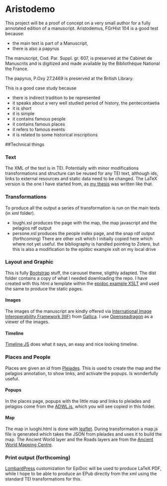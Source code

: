 # Aristodemo
This project will be a proof of concept on a very small author for a fully annotated edition of a manuscript.
Aristodemus, FGrHist 104 is a good test because: 
* the main text is part of a Manuscript, 
* there is also a papyrus

The manuscript, Cod. Par. Suppl. gr. 607, is preserved at the Cabinet de Manuscrits and is digitized and made available by the Bibliothéque National the France.

The papyrus, P.Oxy 27.2469 is preserved at the British Library.

This is a good case study because
* there is indirect tradition to be represented
* it speaks about a very well studied period of history, the pentecontaetia
* it is short
* it is simple
* it contains famous people
* it contains famous places
* it refers to famous events
* it is related to some historical inscriptions

##Technical things

### Text
The XML of the text is in TEI. Potentially with minor modifications transformations and structure can be reused for any TEI text, although ids, links to external resources and static data need to be changed.
The LaTeX version is the one I have started from, as [my thesis](http://amsdottorato.unibo.it/6257/) was written like that.

### Transformations
To produce all the output a series of transformation is run on the main texts (in xml folder). 
* loughi.xsl produces the page with the map, the map javascript and the pelagios rdf output
* persone.xsl produces the people index page, and the snap rdf output (forthcoming)
There are other xslt which I initially copied here which where not yet useful.
the bibliography is handled pointing to Zotero, but this is also a modification to the epidoc example xslt on my local drive

### Layout and Graphic
This is fully [Bootstrap](http://getbootstrap.com/) stuff, the carousel theme, sligthly adapted. The dist folder contains a copy of what I needed downloading the repo. I have created with this html a template within the [epidoc example XSLT](https://sourceforge.net/p/epidoc/wiki/Stylesheets/) and used the same to produce the static pages.

#### Images
The images of the manuscript are kindly offered via [International Image Interoperability Framework (IIIF)](http://iiif.io/) from [Gallica](http://gallica.bnf.fr/). I use [Openseadragon](https://openseadragon.github.io/) as a viewer of the images.

#### Timeline
[Timeline JS](https://timeline.knightlab.com/) does what it says, an easy and nice looking timeline. 

### Places and People
Places are given an id from [Pleiades](http://pleiades.stoa.org/). This is used to create the map and the pelagios annotation, to show links, and activate the popups. Is wonderfully useful.

#### Popups
In the places page, popups with the little map and links to pleiades and pelagios come from the [ADWL.js](http://isawnyu.github.com/awld-js/awld-test.html), which you will see copied in this folder.

#### Map
The map in luoghi.html is done with [leaflet](http://leafletjs.com/examples/quick-start.html). During transformation a map.js file is generated which takes the JSON from pleiades and uses it to build the map.
The Ancient World layer and the Roads layers are from the [Ancient World Mapping Centre](http://awmc.unc.edu/wordpress/tiles/).

### Print output (forthcoming)
[LombardPress](https://bitbucket.org/lombardpress/lombardpress-print) customization for EpiDoc will be used to produce LaTeX PDF, while I hope to be able to produce an EPub directly from the xml using the standard TEI transformations for this. 

